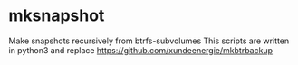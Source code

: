 # mksnapshot
Make snapshots recursively from btrfs-subvolumes
This scripts are written in python3 and replace https://github.com/xundeenergie/mkbtrbackup
